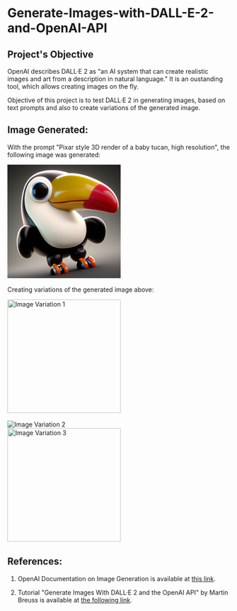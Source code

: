 # Generate-Images-with-DALL-E-2-and-OpenAI-API

## Project's Objective

OpenAI describes DALL·E 2 as "an AI system that can create realistic images and art from a description in natural language."  It is an oustanding tool, which allows creating images on the fly.

Objective of this project is to test DALL·E 2 in generating images, based on text prompts and also to create variations of the generated image.

## Image Generated:
With the prompt "Pixar style 3D render of a baby tucan, high resolution", the following image was generated:
<p align="left">
<img
  src="image.jpg"
  title="Generated Image"
  style="display: inline-block; margin: 0 auto; width: 256px; height:256px;">
</p>

Creating variations of the generated image above:

<p align="left">
<img
  src="image0.jpg"
  title="Image Variation 1"
  style="display: inline-block; margin: 0 auto; width: 256px; height:256px;">
</p>
<p align="left">
<img
  src="image1.jpg"
  title="Image Variation 2"
  style="display: inline-block; margin: 0 auto; width: 256px; height:256px>
</p>
<p align="left">
<img
  src="image2.jpg"
  title="Image Variation 3"
  style="display: inline-block; margin: 0 auto; width: 256px; height:256px;">
</p>

## References:

1. OpenAI Documentation on Image Generation is available at [this link](https://platform.openai.com/docs/guides/images).

2. Tutorial "Generate Images With DALL·E 2 and the OpenAI API" by Martin Breuss is available at [the following link](https://realpython.com/generate-images-with-dalle-openai-api/).
